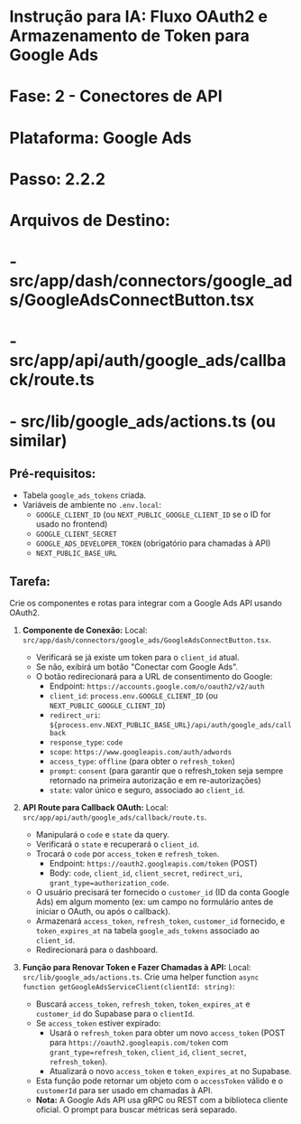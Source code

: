 # Instrução para IA: Fluxo OAuth2 e Armazenamento de Token para Google Ads
# Fase: 2 - Conectores de API
# Plataforma: Google Ads
# Passo: 2.2.2
# Arquivos de Destino:
# - src/app/dash/connectors/google_ads/GoogleAdsConnectButton.tsx
# - src/app/api/auth/google_ads/callback/route.ts
# - src/lib/google_ads/actions.ts (ou similar)

## Pré-requisitos:
- Tabela `google_ads_tokens` criada.
- Variáveis de ambiente no `.env.local`:
  - `GOOGLE_CLIENT_ID` (ou `NEXT_PUBLIC_GOOGLE_CLIENT_ID` se o ID for usado no frontend)
  - `GOOGLE_CLIENT_SECRET`
  - `GOOGLE_ADS_DEVELOPER_TOKEN` (obrigatório para chamadas à API)
  - `NEXT_PUBLIC_BASE_URL`

## Tarefa:
Crie os componentes e rotas para integrar com a Google Ads API usando OAuth2.

1.  **Componente de Conexão:**
    Local: `src/app/dash/connectors/google_ads/GoogleAdsConnectButton.tsx`.
    - Verificará se já existe um token para o `client_id` atual.
    - Se não, exibirá um botão "Conectar com Google Ads".
    - O botão redirecionará para a URL de consentimento do Google:
      - Endpoint: `https://accounts.google.com/o/oauth2/v2/auth`
      - `client_id`: `process.env.GOOGLE_CLIENT_ID` (ou `NEXT_PUBLIC_GOOGLE_CLIENT_ID`)
      - `redirect_uri`: `${process.env.NEXT_PUBLIC_BASE_URL}/api/auth/google_ads/callback`
      - `response_type`: `code`
      - `scope`: `https://www.googleapis.com/auth/adwords`
      - `access_type`: `offline` (para obter o `refresh_token`)
      - `prompt`: `consent` (para garantir que o refresh_token seja sempre retornado na primeira autorização e em re-autorizações)
      - `state`: valor único e seguro, associado ao `client_id`.

2.  **API Route para Callback OAuth:**
    Local: `src/app/api/auth/google_ads/callback/route.ts`.
    - Manipulará o `code` e `state` da query.
    - Verificará o `state` e recuperará o `client_id`.
    - Trocará o `code` por `access_token` e `refresh_token`.
      - Endpoint: `https://oauth2.googleapis.com/token` (POST)
      - Body: `code`, `client_id`, `client_secret`, `redirect_uri`, `grant_type=authorization_code`.
    - O usuário precisará ter fornecido o `customer_id` (ID da conta Google Ads) em algum momento (ex: um campo no formulário antes de iniciar o OAuth, ou após o callback).
    - Armazenará `access_token`, `refresh_token`, `customer_id` fornecido, e `token_expires_at` na tabela `google_ads_tokens` associado ao `client_id`.
    - Redirecionará para o dashboard.

3.  **Função para Renovar Token e Fazer Chamadas à API:**
    Local: `src/lib/google_ads/actions.ts`.
    Crie uma helper function `async function getGoogleAdsServiceClient(clientId: string)`:
    - Buscará `access_token`, `refresh_token`, `token_expires_at` e `customer_id` do Supabase para o `clientId`.
    - Se `access_token` estiver expirado:
        - Usará o `refresh_token` para obter um novo `access_token` (POST para `https://oauth2.googleapis.com/token` com `grant_type=refresh_token`, `client_id`, `client_secret`, `refresh_token`).
        - Atualizará o novo `access_token` e `token_expires_at` no Supabase.
    - Esta função pode retornar um objeto com o `accessToken` válido e o `customerId` para ser usado em chamadas à API.
    - **Nota:** A Google Ads API usa gRPC ou REST com a biblioteca cliente oficial. O prompt para buscar métricas será separado.